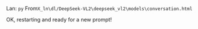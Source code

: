 Lan: `py` From`X_ln\dl/DeepSeek-VL2\deepseek_vl2\models\conversation.html`

OK, restarting and ready for a new prompt! 
